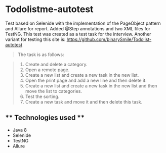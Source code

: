 # Todolistme-autotest
Test based on Selenide with the implementation of the PageObject pattern and Allure for report. Added @Step annotations and two XML files for TestNG. This test was created as a test task for the interview. Another variant for testing this site is: https://github.com/binarySmile/Todolist-autotest

>The task is as follows:

>1. Create and delete a category.
>2. Open a remote page.
>3. Create a new list and create a new task in the new list.
>4. Open the print page and add a new line and then delete it.
>5. Create a new list and create a new task in the new list and then move the list to categories.
>6. Test the sorting.
>7. Create a new task and move it and then delete this task.

** Technologies used **
----------------------
* Java 8
* Selenide
* TestNG
* Allure
                                              
